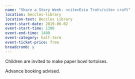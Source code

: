 ```yaml
---
name: "Share a Story Week: <cite>Esio Trot</cite> craft"
location: beccles-library
location-text: Beccles Library
event-start-date: 2019-06-02
event-start-time: 1300
event-end-time: 1400
event-category: half-term
event-ticket-price: free
breadcrumb: y
---
```


Children are invited to make paper bowl tortoises.

Advance booking advised.
